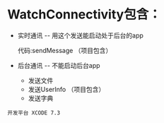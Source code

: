 # WatchConnectivity包含：

* 实时通讯 -- 用这个发送能启动处于后台的app

  代码:sendMessage （项目包含）

* 后台通讯 -- 不能启动后台app

  * 发送文件
  * 发送UserInfo （项目包含）
  * 发送字典


```
开发平台 XCODE 7.3
```



